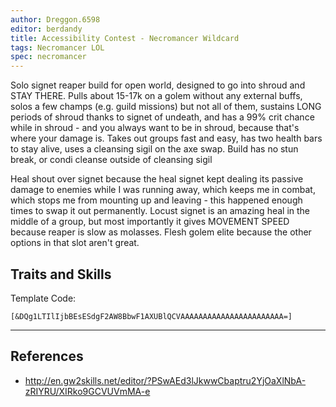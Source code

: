 ```yaml
---
author: Dreggon.6598
editor: berdandy
title: Accessibility Contest - Necromancer Wildcard
tags: Necromancer LOL
spec: necromancer
---
```


Solo signet reaper build for open world, designed to go into shroud and STAY THERE. Pulls about 15-17k on a golem without any external buffs, solos a few champs (e.g. guild missions) but not all of them, sustains LONG periods of shroud thanks to signet of undeath, and has a 99% crit chance while in shroud - and you always want to be in shroud, because that's where your damage is. Takes out groups fast and easy, has two health bars to stay alive, uses a cleansing sigil on the axe swap. Build has no stun break, or condi cleanse outside of cleansing sigil

Heal shout over signet because the heal signet kept dealing its passive damage to enemies while I was running away, which keeps me in combat, which stops me from mounting up and leaving - this happened enough times to swap it out permanently. Locust signet is an amazing heal in the middle of a group, but most importantly it gives MOVEMENT SPEED because reaper is slow as molasses. Flesh golem elite because the other options in that slot aren't great.

## Traits and Skills

Template Code:

`[&DQg1LTIlIjbBEsESdgF2AW8BbwF1AXUBlQCVAAAAAAAAAAAAAAAAAAAAAAA=]`

---

<div
  data-armory-embed='skills'
  data-armory-ids='30488,10612,10611,10622,10646'
>
</div>
<div
  data-armory-embed='specializations'
  data-armory-ids='53,50,34'
  data-armory-53-traits='914,909,853'
  data-armory-50-traits='875,894,893'
  data-armory-34-traits='2020,1969,2021'
>
</div>
<script async src='https://unpkg.com/armory-embeds@^0.x.x/armory-embeds.js'></script>



## References

- http://en.gw2skills.net/editor/?PSwAEd3lJkwwCbaptru2YjOaXlNbA-zRIYRU/XIRko9GCVUVmMA-e
